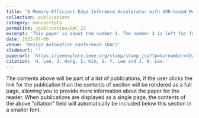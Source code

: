 ```yaml
---
title: "A Memory-Efficient Edge Inference Accelerator with XOR-based Model Compression"
collection: publications
category: manuscripts
permalink: /publication/DAC_23
excerpt: 'This paper is about the number 1. The number 2 is left for future work.'
date: 2023-07-09
venue: 'Design Automation Conference (DAC)'
slidesurl: ''
paperurl: 'https://ieeexplore.ieee.org/stamp/stamp.jsp?tp=&arnumber=10248005'
citation: 'H. Lee, J. Hong, S. Kim, S. Y. Lee and J. W. Lee.'
---
```


The contents above will be part of a list of publications, if the user clicks the link for the publication than the contents of section will be rendered as a full page, allowing you to provide more information about the paper for the reader. When publications are displayed as a single page, the contents of the above "citation" field will automatically be included below this section in a smaller font.

